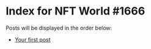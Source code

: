 # Index for NFT World #1666
Posts will be displayed in the order below:

- [Your first post](./001-first.md)

